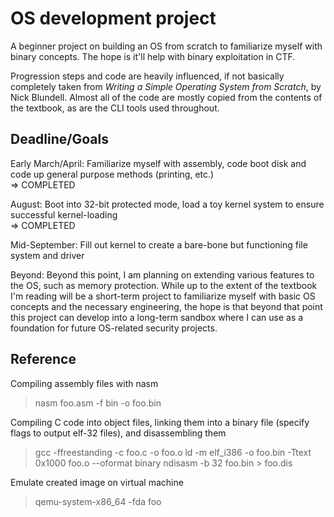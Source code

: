 # OS development project

A beginner project on building an OS from scratch to familiarize myself with binary concepts. The hope is it'll help with binary exploitation in CTF.

Progression steps and code are heavily influenced, if not basically completely taken from *Writing a Simple Operating System from Scratch*, by Nick Blundell. Almost all of the code are mostly copied from the contents of the textbook, as are the CLI tools used throughout.

## Deadline/Goals

Early March/April: Familiarize myself with assembly, code boot disk and code up general purpose methods (printing, etc.)  
=> COMPLETED

August: Boot into 32-bit protected mode, load a toy kernel system to ensure successful kernel-loading  
=> COMPLETED

Mid-September: Fill out kernel to create a bare-bone but functioning file system and driver

Beyond: Beyond this point, I am planning on extending various features to the OS, such as memory protection. While up to the extent of the textbook I'm reading will be a short-term project to familiarize myself with basic OS concepts and the necessary engineering, the hope is that beyond that point this project can develop into a long-term sandbox where I can use as a foundation for future OS-related security projects.

## Reference

Compiling assembly files with nasm

> nasm foo.asm -f bin -o foo.bin

Compiling C code into object files, linking them into a binary file (specify flags to output elf-32 files), and disassembling them

> gcc -ffreestanding -c foo.c -o foo.o
> ld -m elf_i386 -o foo.bin -Ttext 0x1000 foo.o --oformat binary
> ndisasm -b 32 foo.bin > foo.dis

Emulate created image on virtual machine

> qemu-system-x86_64 -fda foo
